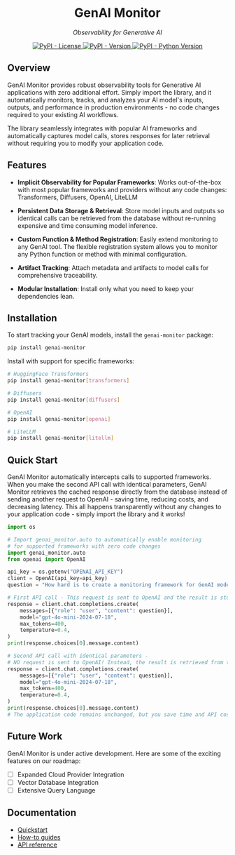 <div align="center">

<h1>GenAI Monitor</h1>

<p align="center">
  <em size="">Observability for Generative AI</em>
</p>

</div>


<div align="center">

<a href="https://pypi.org/project/genai-monitor" target="_blank">
  <img alt="PyPI - License" src="https://img.shields.io/pypi/l/genai-monitor">
</a>

<a href="https://pypi.org/project/genai-monitor" target="_blank">
  <img alt="PyPI - Version" src="https://img.shields.io/pypi/v/genai-monitor">
</a>

<a href="https://pypi.org/project/genai-monitor" target="_blank">
  <img alt="PyPI - Python Version" src="https://img.shields.io/pypi/pyversions/genai-monitor">
</a>

</div>

## Overview

GenAI Monitor provides robust observability tools for Generative AI applications with zero additional effort. Simply import the library, and it automatically monitors, tracks, and analyzes your AI model's inputs, outputs, and performance in production environments - no code changes required to your existing AI workflows.

The library seamlessly integrates with popular AI frameworks and automatically captures model calls, stores responses for later retrieval without requiring you to modify your application code.


## Features

- **Implicit Observability for Popular Frameworks**: Works out-of-the-box with
most popular frameworks and providers without any code changes: Transformers, Diffusers, OpenAI, LiteLLM

- **Persistent Data Storage & Retrieval**: Store model inputs and outputs so identical calls can be retrieved from the database without re-running expensive and time consuming model inference.

- **Custom Function & Method Registration**: Easily extend monitoring to any GenAI tool. The flexible registration system allows you to monitor any Python function or method with minimal configuration.

- **Artifact Tracking**: Attach metadata and artifacts to model calls for comprehensive traceability.
- **Modular Installation**: Install only what you need to keep your dependencies lean.



## Installation
To start tracking your GenAI models, install the `genai-monitor` package:

```sh
pip install genai-monitor
```

Install with support for specific frameworks:

```sh
# HuggingFace Transformers
pip install genai-monitor[transformers]

# Diffusers
pip install genai-monitor[diffusers]

# OpenAI
pip install genai-monitor[openai]

# LiteLLM
pip install genai-monitor[litellm]
```


## Quick Start


GenAI Monitor automatically intercepts calls to supported frameworks. When you make the second API call with identical parameters, GenAI Monitor retrieves the cached response directly from the database instead of sending another request to OpenAI - saving time, reducing costs, and decreasing latency. This all happens transparently without any changes to your application code - simply import the library and it works!


```python
import os

# Import genai_monitor.auto to automatically enable monitoring
# for supported frameworks with zero code changes
import genai_monitor.auto
from openai import OpenAI

api_key = os.getenv("OPENAI_API_KEY")
client = OpenAI(api_key=api_key)
question = "How hard is to create a monitoring framework for GenAI models?"

# First API call - This request is sent to OpenAI and the result is stored in the database
response = client.chat.completions.create(
    messages=[{"role": "user", "content": question}],
    model="gpt-4o-mini-2024-07-18",
    max_tokens=400,
    temperature=0.4,
)
print(response.choices[0].message.content)

# Second API call with identical parameters -
# NO request is sent to OpenAI! Instead, the result is retrieved from the local database
response = client.chat.completions.create(
    messages=[{"role": "user", "content": question}],
    model="gpt-4o-mini-2024-07-18",
    max_tokens=400,
    temperature=0.4,
)
print(response.choices[0].message.content)
# The application code remains unchanged, but you save time and API costs
```

## Future Work
GenAI Monitor is under active development. Here are some of the exciting features on our roadmap:

- [ ] Expanded Cloud Provider Integration
- [ ] Vector Database Integration
- [ ] Extensive Query Language

## Documentation

* [Quickstart](./quickstart/auto_mode.md)
* [How-to guides](./index.md)
* [API reference](./api_reference/index.md)
